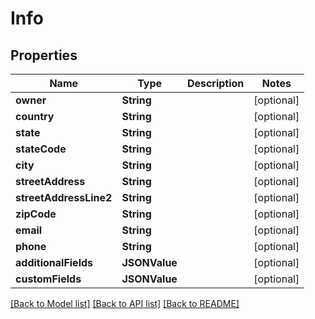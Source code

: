 # Info

## Properties
Name | Type | Description | Notes
------------ | ------------- | ------------- | -------------
**owner** | **String** |  | [optional] 
**country** | **String** |  | [optional] 
**state** | **String** |  | [optional] 
**stateCode** | **String** |  | [optional] 
**city** | **String** |  | [optional] 
**streetAddress** | **String** |  | [optional] 
**streetAddressLine2** | **String** |  | [optional] 
**zipCode** | **String** |  | [optional] 
**email** | **String** |  | [optional] 
**phone** | **String** |  | [optional] 
**additionalFields** | **JSONValue** |  | [optional] 
**customFields** | **JSONValue** |  | [optional] 

[[Back to Model list]](../README.md#documentation-for-models) [[Back to API list]](../README.md#documentation-for-api-endpoints) [[Back to README]](../README.md)


